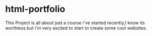 # html-portfolio
This Project is all about just a course i've started recently,I know its worthless but i'm very excited to start to create some cool websites.
